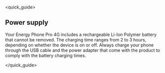 <quick_guide>
## Power supply

Your Energy Phone Pro 4G includes a rechargeable Li-Ion Polymer battery that cannot be removed. The charging time ranges from 2 to 3 hours, depending on whether the device is on or off. Always charge your phone through the USB cable and the power adapter that come with the product to comply with the battery charging times.

</quick_guide>


